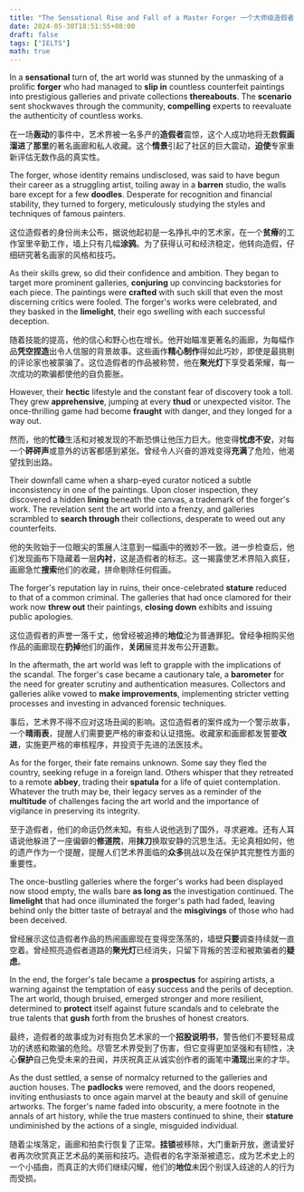 ```yaml
---
title: "The Sensational Rise and Fall of a Master Forger 一个大师级造假者的轰动起落"
date: 2024-05-30T18:51:55+08:00
draft: false
tags: ["IELTS"]
math: true
---
```


In a **sensational** turn of, the art world was stunned by the unmasking of a prolific **forger** who had managed to **slip in** countless counterfeit paintings into prestigious galleries and private collections **thereabouts**. The **scenario** sent shockwaves through the community, **compelling** experts to reevaluate the authenticity of countless works.

在一场**轰动**的事件中，艺术界被一名多产的**造假者**震惊，这个人成功地将无数**假画溜进**了**那里**的著名画廊和私人收藏。这个**情景**引起了社区的巨大震动，**迫使**专家重新评估无数作品的真实性。

The forger, whose identity remains undisclosed, was said to have begun their career as a struggling artist, toiling away in a **barren** studio, the walls bare except for a few **doodles**. Desperate for recognition and financial stability, they turned to  forgery, meticulously studying the styles and techniques of famous  painters.

这位造假者的身份尚未公布，据说他起初是一名挣扎中的艺术家，在一个**贫瘠**的工作室里辛勤工作，墙上只有几幅**涂鸦**。为了获得认可和经济稳定，他转向造假，仔细研究著名画家的风格和技巧。

As their skills grew, so did their confidence and ambition. They began to target more prominent galleries, **conjuring** up convincing backstories for each piece. The paintings were **crafted** with such skill that even the most discerning critics were fooled. The forger's works were celebrated, and they basked in the **limelight**, their ego swelling with each successful deception.

随着技能的提高，他的信心和野心也在增长。他开始瞄准更著名的画廊，为每幅作品**凭空捏造**出令人信服的背景故事。这些画作**精心制作**得如此巧妙，即使是最挑剔的评论家也被蒙骗了。这位造假者的作品被称赞，他在**聚光灯**下享受着荣耀，每一次成功的欺骗都使他的自负膨胀。

However, their **hectic** lifestyle and the constant fear of discovery took a toll. They grew **apprehensive**, jumping at every **thud** or unexpected visitor. The once-thrilling game had become **fraught** with danger, and they longed for a way out.

然而，他的**忙碌**生活和对被发现的不断恐惧让他压力巨大。他变得**忧虑不安**，对每一个**砰砰声**或意外的访客都感到紧张。曾经令人兴奋的游戏变得**充满**了危险，他渴望找到出路。

Their downfall came when a sharp-eyed curator  noticed a subtle inconsistency in one of the paintings. Upon closer  inspection, they discovered a hidden **lining** beneath the canvas, a trademark of the forger's work. The revelation  sent the art world into a frenzy, and galleries scrambled to **search through** their collections, desperate to weed out any counterfeits.

他的失败始于一位眼尖的策展人注意到一幅画中的微妙不一致。进一步检查后，他们发现画布下隐藏着一层**内衬**，这是造假者的标志。这一揭露使艺术界陷入疯狂，画廊急忙**搜索**他们的收藏，拼命剔除任何假画。

The forger's reputation lay in ruins, their once-celebrated **stature** reduced to that of a common criminal. The galleries that had once clamored for their work now **threw out** their paintings, **closing down** exhibits and issuing public apologies.

这位造假者的声誉一落千丈，他曾经被追捧的**地位**沦为普通罪犯。曾经争相购买他作品的画廊现在**扔掉**他们的画作，**关闭**展览并发布公开道歉。

In the aftermath, the art world was left to  grapple with the implications of the scandal. The forger's case became a cautionary tale, a **barometer** for the need for greater scrutiny and authentication measures. Collectors and galleries alike vowed to **make improvements**, implementing stricter vetting processes and investing in advanced forensic techniques.

事后，艺术界不得不应对这场丑闻的影响。这位造假者的案件成为一个警示故事，一个**晴雨表**，提醒人们需要更严格的审查和认证措施。收藏家和画廊都发誓要**改进**，实施更严格的审核程序，并投资于先进的法医技术。

As for the forger, their fate remains unknown.  Some say they fled the country, seeking refuge in a foreign land. Others whisper that they retreated to a remote **abbey**, trading their **spatula** for a life of quiet contemplation. Whatever the truth may be, their legacy serves as a reminder of the **multitude** of challenges facing the art world and the importance of vigilance in preserving its integrity.

至于造假者，他们的命运仍然未知。有些人说他逃到了国外，寻求避难。还有人耳语说他躲进了一座偏僻的**修道院**，用**抹刀**换取安静的沉思生活。无论真相如何，他的遗产作为一个提醒，提醒人们艺术界面临的**众多**挑战以及在保护其完整性方面的重要性。

The once-bustling galleries where the forger's works had been displayed now stood empty, the walls bare **as long as** the investigation continued. The **limelight** that had once illuminated the forger's path had faded, leaving behind only the bitter taste of betrayal and the **misgivings** of those who had been deceived.

曾经展示这位造假者作品的热闹画廊现在变得空荡荡的，墙壁**只要**调查持续就一直空着。曾经照亮造假者道路的**聚光灯**已经消失，只留下背叛的苦涩和被欺骗者的**疑虑**。

In the end, the forger's tale became a **prospectus** for aspiring artists, a warning against the temptation of easy success  and the perils of deception. The art world, though bruised, emerged  stronger and more resilient, determined to **protect** itself against future scandals and to celebrate the true talents that **gush** forth from the brushes of honest creators.

最终，造假者的故事成为对有抱负艺术家的一个**招股说明书**，警告他们不要轻易成功的诱惑和欺骗的危险。尽管艺术界受到了伤害，但它变得更加坚强和有韧性，决心**保护**自己免受未来的丑闻，并庆祝真正从诚实创作者的画笔中**涌现**出来的才华。

As the dust settled, a sense of normalcy returned to the galleries and auction houses. The **padlocks** were removed, and the doors reopened, inviting enthusiasts to once  again marvel at the beauty and skill of genuine artworks. The forger's  name faded into obscurity, a mere footnote in the annals of art history, while the true masters continued to shine, their **stature** undiminished by the actions of a single, misguided individual.

随着尘埃落定，画廊和拍卖行恢复了正常。**挂锁**被移除，大门重新开放，邀请爱好者再次欣赏真正艺术品的美丽和技巧。造假者的名字渐渐被遗忘，成为艺术史上的一个小插曲，而真正的大师们继续闪耀，他们的**地位**未因个别误入歧途的人的行为而受损。
